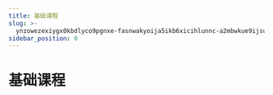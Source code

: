 ```yaml
---
title: 基础课程
slug: >-
  ynzowezexiygx0kbdlyco9pgnxe-fasnwakyoija5ikb6xicihlunnc-a2mbwkue9ijsukkwoqwcpnsjnzc-a2mbwk
sidebar_position: 0
---
```



# 基础课程

